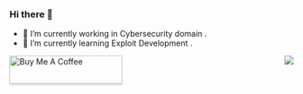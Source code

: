 ### Hi there 👋

- 🔭 I’m currently working in Cybersecurity domain .
- 🌱 I’m currently learning Exploit Development .




<img align="right" src="https://github-readme-stats.vercel.app/api?username=sh377c0d3&count_private=true&show_icons=true">

<a href="https://www.buymeacoffee.com/sh377c0d3" target="_blank"><img src="https://www.buymeacoffee.com/assets/img/custom_images/orange_img.png" alt="Buy Me A Coffee" style="height: 50px !important;width: 200px !important;box-shadow: 0px 3px 2px 0px rgba(190, 190, 190, 0.5) !important;-webkit-box-shadow: 0px 3px 2px 0px rgba(190, 190, 190, 0.5) !important;" ></a>

